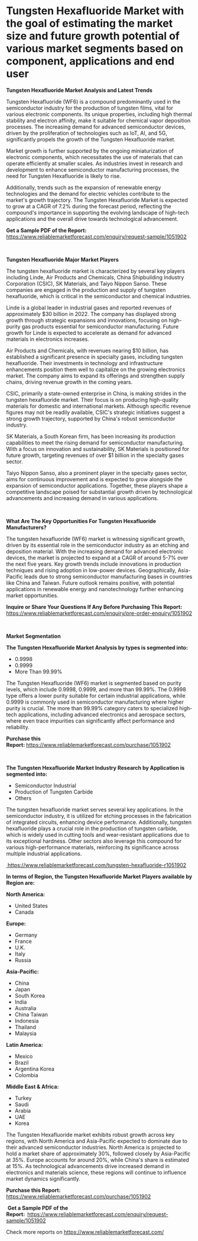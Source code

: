 <p><h1>Tungsten Hexafluoride Market with the goal of estimating the market size and future growth potential of various market segments based on component, applications and end user</h1></p><p><strong>Tungsten Hexafluoride Market Analysis and Latest Trends</strong></p>
<p><p>Tungsten Hexafluoride (WF6) is a compound predominantly used in the semiconductor industry for the production of tungsten films, vital for various electronic components. Its unique properties, including high thermal stability and electron affinity, make it suitable for chemical vapor deposition processes. The increasing demand for advanced semiconductor devices, driven by the proliferation of technologies such as IoT, AI, and 5G, significantly propels the growth of the Tungsten Hexafluoride market.</p><p>Market growth is further supported by the ongoing miniaturization of electronic components, which necessitates the use of materials that can operate efficiently at smaller scales. As industries invest in research and development to enhance semiconductor manufacturing processes, the need for Tungsten Hexafluoride is likely to rise.</p><p>Additionally, trends such as the expansion of renewable energy technologies and the demand for electric vehicles contribute to the market's growth trajectory. The Tungsten Hexafluoride Market is expected to grow at a CAGR of 7.2% during the forecast period, reflecting the compound's importance in supporting the evolving landscape of high-tech applications and the overall drive towards technological advancement.</p></p>
<p><strong>Get a Sample PDF of the Report:&nbsp;</strong> <a href="https://www.reliablemarketforecast.com/enquiry/request-sample/1051902?utm_campaign=3194&utm_medium=2&utm_source=Github&utm_content=ia&utm_term=31032025&utm_id=tungsten-hexafluoride">https://www.reliablemarketforecast.com/enquiry/request-sample/1051902</a></p>
<p>&nbsp;</p>
<p><strong>Tungsten Hexafluoride Major Market Players</strong></p>
<p><p>The tungsten hexafluoride market is characterized by several key players including Linde, Air Products and Chemicals, China Shipbuilding Industry Corporation (CSIC), SK Materials, and Taiyo Nippon Sanso. These companies are engaged in the production and supply of tungsten hexafluoride, which is critical in the semiconductor and chemical industries.</p><p>Linde is a global leader in industrial gases and reported revenues of approximately $30 billion in 2022. The company has displayed strong growth through strategic expansions and innovations, focusing on high-purity gas products essential for semiconductor manufacturing. Future growth for Linde is expected to accelerate as demand for advanced materials in electronics increases.</p><p>Air Products and Chemicals, with revenues nearing $10 billion, has established a significant presence in specialty gases, including tungsten hexafluoride. Their investments in technology and infrastructure enhancements position them well to capitalize on the growing electronics market. The company aims to expand its offerings and strengthen supply chains, driving revenue growth in the coming years.</p><p>CSIC, primarily a state-owned enterprise in China, is making strides in the tungsten hexafluoride market. Their focus is on producing high-quality materials for domestic and international markets. Although specific revenue figures may not be readily available, CSIC's strategic initiatives suggest a strong growth trajectory, supported by China's robust semiconductor industry.</p><p>SK Materials, a South Korean firm, has been increasing its production capabilities to meet the rising demand for semiconductor manufacturing. With a focus on innovation and sustainability, SK Materials is positioned for future growth, targeting revenues of over $1 billion in the specialty gases sector.</p><p>Taiyo Nippon Sanso, also a prominent player in the specialty gases sector, aims for continuous improvement and is expected to grow alongside the expansion of semiconductor applications. Together, these players shape a competitive landscape poised for substantial growth driven by technological advancements and increasing demand in various applications.</p></p>
<p>&nbsp;</p>
<p><strong>What Are The Key Opportunities For Tungsten Hexafluoride Manufacturers?</strong></p>
<p><p>The tungsten hexafluoride (WF6) market is witnessing significant growth, driven by its essential role in the semiconductor industry as an etching and deposition material. With the increasing demand for advanced electronic devices, the market is projected to expand at a CAGR of around 5-7% over the next five years. Key growth trends include innovations in production techniques and rising adoption in low-power devices. Geographically, Asia-Pacific leads due to strong semiconductor manufacturing bases in countries like China and Taiwan. Future outlook remains positive, with potential applications in renewable energy and nanotechnology further enhancing market opportunities.</p></p>
<p><strong>Inquire or Share Your Questions If Any Before Purchasing This Report:</strong> <a href="https://www.reliablemarketforecast.com/enquiry/pre-order-enquiry/1051902?utm_campaign=3194&utm_medium=2&utm_source=Github&utm_content=ia&utm_term=31032025&utm_id=tungsten-hexafluoride">https://www.reliablemarketforecast.com/enquiry/pre-order-enquiry/1051902</a></p>
<p>&nbsp;</p>
<p><strong>Market Segmentation</strong></p>
<p><strong>The Tungsten Hexafluoride Market Analysis by types is segmented into:</strong></p>
<p><ul><li>0.9998</li><li>0.9999</li><li>More Than 99.99%</li></ul></p>
<p><p>The Tungsten Hexafluoride (WF6) market is segmented based on purity levels, which include 0.9998, 0.9999, and more than 99.99%. The 0.9998 type offers a lower purity suitable for certain industrial applications, while 0.9999 is commonly used in semiconductor manufacturing where higher purity is crucial. The more than 99.99% category caters to specialized high-tech applications, including advanced electronics and aerospace sectors, where even trace impurities can significantly affect performance and reliability.</p></p>
<p><strong>Purchase this Report:&nbsp;</strong><a href="https://www.reliablemarketforecast.com/purchase/1051902?utm_campaign=3194&utm_medium=2&utm_source=Github&utm_content=ia&utm_term=31032025&utm_id=tungsten-hexafluoride">https://www.reliablemarketforecast.com/purchase/1051902</a></p>
<p>&nbsp;</p>
<p><strong>The Tungsten Hexafluoride Market Industry Research by Application is segmented into:</strong></p>
<p><ul><li>Semiconductor Industrial</li><li>Production of Tungsten Carbide</li><li>Others</li></ul></p>
<p><p>The tungsten hexafluoride market serves several key applications. In the semiconductor industry, it is utilized for etching processes in the fabrication of integrated circuits, enhancing device performance. Additionally, tungsten hexafluoride plays a crucial role in the production of tungsten carbide, which is widely used in cutting tools and wear-resistant applications due to its exceptional hardness. Other sectors also leverage this compound for various high-performance materials, reinforcing its significance across multiple industrial applications.</p></p>
<p><a href="https://www.reliablemarketforecast.com/tungsten-hexafluoride-r1051902?utm_campaign=3194&utm_medium=2&utm_source=Github&utm_content=ia&utm_term=31032025&utm_id=tungsten-hexafluoride">&nbsp;https://www.reliablemarketforecast.com/tungsten-hexafluoride-r1051902</a></p>
<p><strong>In terms of Region, the Tungsten Hexafluoride Market Players available by Region are:</strong></p>
<p>
    <p> <strong> North America: </strong>
        <ul>
            <li>United States</li>
            <li>Canada</li>
        </ul>
        </p> 
    <p> <strong> Europe: </strong>
        <ul>
            <li>Germany</li>
            <li>France</li>
            <li>U.K.</li>
            <li>Italy</li>
            <li>Russia</li>
        </ul>
        </p> 
    <p> <strong> Asia-Pacific: </strong>
        <ul>
            <li>China</li>
            <li>Japan</li>
            <li>South Korea</li>
            <li>India</li>
            <li>Australia</li>
            <li>China Taiwan</li>
            <li>Indonesia</li>
            <li>Thailand</li>
            <li>Malaysia</li>
        </ul>
        </p> 
    <p> <strong> Latin America: </strong>
        <ul>
            <li>Mexico</li>
            <li>Brazil</li>
            <li>Argentina Korea</li>
            <li>Colombia</li>
        </ul>
        </p> 
    <p> <strong> Middle East & Africa: </strong>
        <ul>
            <li>Turkey</li>
            <li>Saudi</li>
            <li>Arabia</li>
            <li>UAE</li>
            <li>Korea</li>
        </ul>
    </p>
    </p>
<p><p>The Tungsten Hexafluoride market exhibits robust growth across key regions, with North America and Asia-Pacific expected to dominate due to their advanced semiconductor industries. North America is projected to hold a market share of approximately 30%, followed closely by Asia-Pacific at 35%. Europe accounts for around 20%, while China's share is estimated at 15%. As technological advancements drive increased demand in electronics and materials science, these regions will continue to influence market dynamics significantly.</p></p>
<p><strong>Purchase this Report: </strong><a href="https://www.reliablemarketforecast.com/purchase/1051902?utm_campaign=3194&utm_medium=2&utm_source=Github&utm_content=ia&utm_term=31032025&utm_id=tungsten-hexafluoride">https://www.reliablemarketforecast.com/purchase/1051902</a></p>
<p>&nbsp;<strong>Get a Sample PDF of the Report:&nbsp;&nbsp;</strong><a href="https://www.reliablemarketforecast.com/enquiry/request-sample/1051902?utm_campaign=3194&utm_medium=2&utm_source=Github&utm_content=ia&utm_term=31032025&utm_id=tungsten-hexafluoride">https://www.reliablemarketforecast.com/enquiry/request-sample/1051902</a></p>
<p><strong></strong></p>
<p>Check more reports on <a href="https://www.reliablemarketforecast.com/?utm_campaign=3194&utm_medium=2&utm_source=Github&utm_content=ia&utm_term=31032025&utm_id=tungsten-hexafluoride">https://www.reliablemarketforecast.com/</a></p>
